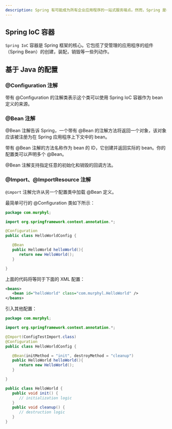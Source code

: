 ```yaml
---
description: Spring 有可能成为所有企业应用程序的一站式服务端点。然而，Spring 是模块化的，允许你挑选和选择适用于你的模块，不必要把剩余部分也引入。
---
```


## Spring IoC 容器

`Spring IoC` 容器是 Spring 框架的核心。它包揽了受管理的应用程序的组件（Spring Bean）的创建，装配，销毁等一些列动作。



## 基于 Java 的配置

### @Configuration 注解

带有 @Configuration 的注解类表示这个类可以使用 Spring IoC 容器作为 bean 定义的来源。

### @Bean 注解

@Bean 注解告诉 Spring，一个带有 @Bean 的注解方法将返回一个对象，该对象应该被注册为在 Spring 应用程序上下文中的 bean。

带有 @Bean 注解的方法名称作为 bean 的 ID，它创建并返回实际的 bean。你的配置类可以声明多个 @Bean。

@Bean 注解支持指定任意的初始化和销毁的回调方法。

### @Import、@ImportResource 注解

`@import` 注解允许从另一个配置类中加载 @Bean 定义。

最简单可行的 @Configuration 类如下所示：

```java
package com.murphyl;

import org.springframework.context.annotation.*;

@Configuration
public class HelloWorldConfig {

   @Bean
   public HelloWorld helloWorld(){
      return new HelloWorld();
   }

}
```

上面的代码将等同于下面的 XML 配置：

```xml
<beans>
   <bean id="helloWorld" class="com.murphyl.HelloWorld" />
</beans>
```

引入其他配置：

```java
package com.murphyl;

import org.springframework.context.annotation.*;

@Import(ConfigTestImport.class)
@Configuration
public class HelloWorldConfig {

   @Bean(initMethod = "init", destroyMethod = "cleanup")
   public HelloWorld helloWorld(){
      return new HelloWorld();
   }

}

public class HelloWorld {
   public void init() {
      // initialization logic
   }
   public void cleanup() {
      // destruction logic
   }
}
```